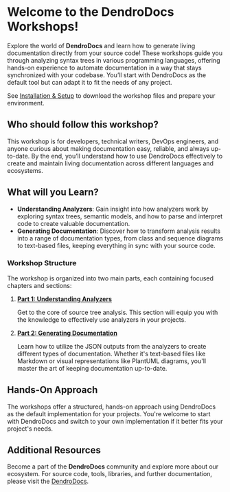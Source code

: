 # Welcome to the DendroDocs Workshops!

Explore the world of **DendroDocs** and learn how to generate living documentation directly from your source code!
These workshops guide you through analyzing syntax trees in various programming languages,
offering hands-on experience to automate documentation in a way that stays synchronized with your codebase.
You’ll start with DendroDocs as the default tool but can adapt it to fit the needs of any project.

See [Installation & Setup](INSTALLATION.md) to download the workshop files and prepare your environment.

## Who should follow this workshop?

This workshop is for developers, technical writers, DevOps engineers, and anyone curious about making documentation easy, reliable, and always up-to-date.
By the end, you’ll understand how to use DendroDocs effectively to create and maintain living documentation across different languages and ecosystems.

## What will you Learn?

* **Understanding Analyzers**: Gain insight into how analyzers work by exploring syntax trees, semantic models,
and how to parse and interpret code to create valuable documentation.
* **Generating Documentation**: Discover how to transform analysis results into a range of documentation types,
from class and sequence diagrams to text-based files, keeping everything in sync with your source code.

### Workshop Structure

The workshop is organized into two main parts, each containing focused chapters and sections:

1. **[Part 1: Understanding Analyzers](part1/README.md)**

   Get to the core of source tree analysis.
   This section will equip you with the knowledge to effectively use analyzers in your projects.

2. **[Part 2: Generating Documentation](part2/README.md)**

   Learn how to utilize the JSON outputs from the analyzers to create different types of documentation.
   Whether it's text-based files like Markdown or visual representations like PlantUML diagrams, you'll master the art of keeping documentation up-to-date.

## Hands-On Approach

The workshops offer a structured, hands-on approach using DendroDocs as the default implementation for your projects.
You're welcome to start with DendroDocs and switch to your own implementation if it better fits your project's needs.

## Additional Resources

Become a part of the **DendroDocs** community and explore more about our ecosystem.
For source code, tools, libraries, and further documentation, please visit the [DendroDocs](https://github.com/dendrodocs).
